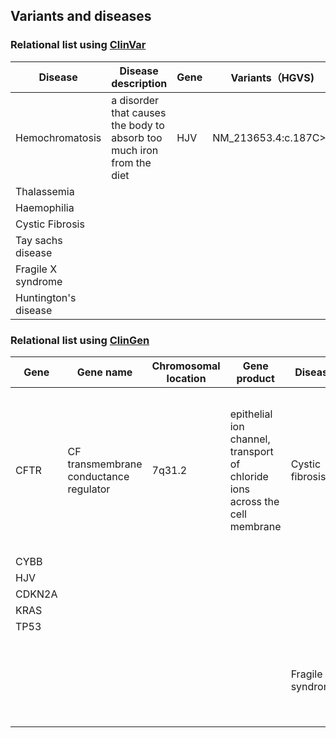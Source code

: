 ## Variants and diseases

### Relational list using [ClinVar](https://www.ncbi.nlm.nih.gov/clinvar/)

|Disease|Disease description|Gene|Variants（HGVS)|
|-------|-------------------|----|--------|
|Hemochromatosis|a disorder that causes the body to absorb too much iron from the diet|HJV|NM_213653.4:c.187C>T|
|Thalassemia|		|		|		|
|Haemophilia|		|		|		|
|Cystic Fibrosis|		|		|		|
|Tay sachs disease|		|		|		|
|Fragile X syndrome|		|		|		|
|Huntington's disease|		|		|		|


### Relational list using [ClinGen](https://clinicalgenome.org/)

|Gene|Gene name|Chromosomal location|Gene product|Disease|Disease description|
|----|---------|--------------------|------------|-------|-------------------|
|CFTR|CF transmembrane conductance regulator|7q31.2|epithelial ion channel, transport of chloride ions across the cell membrane|Cystic fibrosis|a genetic disorder characterized by the production of sweat with a high salt content and mucus secretions with an abnormal viscosity|		 |
|CYBB|		    |		| 		|		|		 |
|HJV|		    |		|		|		|		 |
|CDKN2A|		|		|		|		|		 |
|KRAS|		    |		|		|		|		 |
|TP53|	    	|		|		|		|		 |
|	 |		    |		|		|Fragile X syndrome|a genetic disorder characterized by mild-to-moderate intellectual disability|

